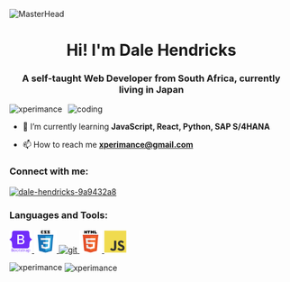 ![MasterHead](https://user-images.githubusercontent.com/10498744/210012254-234538ff-d198-48aa-8964-37e6fd45d227.gif)
<h1 align="center">Hi! I'm Dale Hendricks</h1>
<h3 align="center">A self-taught Web Developer from South Africa, currently living in Japan</h3>
<img align="right" alt="coding" width="400" src="https://gifdb.com/images/high/animated-man-computer-coding-nae6mec378lsg1i3.gif">

<p align="left"> <img src="https://komarev.com/ghpvc/?username=xperimance&label=Profile%20views&color=0e75b6&style=flat" alt="xperimance" /> </p>

- 🌱 I’m currently learning **JavaScript, React, Python, SAP S/4HANA**

- 📫 How to reach me **xperimance@gmail.com**

<h3 align="left">Connect with me:</h3>
<p align="left">
<a href="https://linkedin.com/in/dale-hendricks-9a9432a8" target="blank"><img align="center" src="https://raw.githubusercontent.com/rahuldkjain/github-profile-readme-generator/master/src/images/icons/Social/linked-in-alt.svg" alt="dale-hendricks-9a9432a8" height="30" width="40" /></a>
</p>

<h3 align="left">Languages and Tools:</h3>
<p align="left"> <a href="https://getbootstrap.com" target="_blank" rel="noreferrer"> <img src="https://raw.githubusercontent.com/devicons/devicon/master/icons/bootstrap/bootstrap-plain-wordmark.svg" alt="bootstrap" width="40" height="40"/> </a> <a href="https://www.w3schools.com/css/" target="_blank" rel="noreferrer"> <img src="https://raw.githubusercontent.com/devicons/devicon/master/icons/css3/css3-original-wordmark.svg" alt="css3" width="40" height="40"/> </a> <a href="https://git-scm.com/" target="_blank" rel="noreferrer"> <img src="https://www.vectorlogo.zone/logos/git-scm/git-scm-icon.svg" alt="git" width="40" height="40"/> </a> <a href="https://www.w3.org/html/" target="_blank" rel="noreferrer"> <img src="https://raw.githubusercontent.com/devicons/devicon/master/icons/html5/html5-original-wordmark.svg" alt="html5" width="40" height="40"/> </a> <a href="https://developer.mozilla.org/en-US/docs/Web/JavaScript" target="_blank" rel="noreferrer"> <img src="https://raw.githubusercontent.com/devicons/devicon/master/icons/javascript/javascript-original.svg" alt="javascript" width="40" height="40"/> </a> </p>

<p><img align="left" src="https://github-readme-stats.vercel.app/api/top-langs?username=xperimance&show_icons=true&locale=en&layout=compact" alt="xperimance" /></p>

<p>&nbsp;<img align="center" src="https://github-readme-stats.vercel.app/api?username=xperimance&show_icons=true&locale=en" alt="xperimance" /></p>

<p><img align="center" src="https://github-readme-streak-stats.herokuapp.com/?user=x

